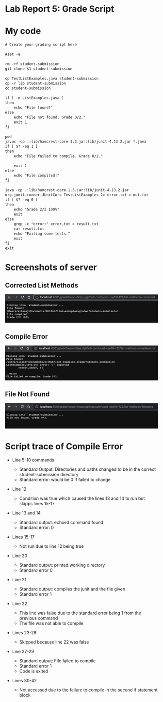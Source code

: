 # Lab Report 5: Grade Script

# My code


```
# Create your grading script here

#set -e

rm -rf student-submission
git clone $1 student-submission

cp TestListExamples.java student-submission
cp -r lib student-submission
cd student-submission

if [ -e ListExamples.java ]
then
    echo "File found!"
else
    echo "File not found. Grade 0/2."
    exit 1
fi

pwd
javac -cp .:lib/hamcrest-core-1.3.jar:lib/junit-4.13.2.jar *.java
if [ $? -eq 1 ]
then
    echo "File failed to compile. Grade 0/2."
  
    exit 1
else 
    echo "File compiled!"
fi

java -cp .:lib/hamcrest-core-1.3.jar:lib/junit-4.13.2.jar org.junit.runner.JUnitCore TestListExamples 2> error.txt > out.txt
if [ $? -eq 0 ]
then
    echo "Grade 2/2 100%"
    exit
else
    grep -c "error:" error.txt > result.txt
    cat result.txt
    echo "Failing some tests."
    exit
fi
exit

```
# Screenshots of server

## Corrected List Methods

![corrected-list-methos](corrected-list-methods.png)

## Compile Error

![compile-err](compile-err.png)

## File Not Found

![file-not-found](file-not-found.png)

# Script trace of Compile Error

- Line 5-10 commands

    * Standard Output: Directories and paths changed to be in the correct student-submission directory
    * Standard error: would be 0 if failed to change 

 - Line 12

    * Condition was true which caused the lines 13 and 14 to run but skipps lines 15-17

- Line 13 and 14

    * Standard output: echoed command found
    * Standard error: 0

- Lines 15-17

    * Not run due to line 12 being true

- Line 20

    * Standard output: printed working directory 
    * Standard error 0

- Line 21

    * Standard output: compiles the junit and the file given
    * Standard error 1

- Line 22

    * This line was false due to the standard error being 1 from the previous command
    * The file was not able to compile

- Lines 23-26

    * Skipped because line 22 was false

- Line 27-29

    * Standard output: File failed to compile
    * Standard error 1 
    * Code is exited

- Lines 30-42

    * Not accessed due to the failure to compile in the second if statement block



